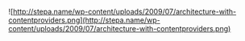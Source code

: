 ![http://stepa.name/wp-content/uploads/2009/07/architecture-with-contentproviders.png](http://stepa.name/wp-content/uploads/2009/07/architecture-with-contentproviders.png)